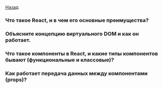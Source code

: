[Назад](../README.md)

### Что такое React, и в чем его основные преимущества?
### Объясните концепцию виртуального DOM и как он работает.
### Что такое компоненты в React, и какие типы компонентов бывают (функциональные и классовые)?
### Как работает передача данных между компонентами (props)?